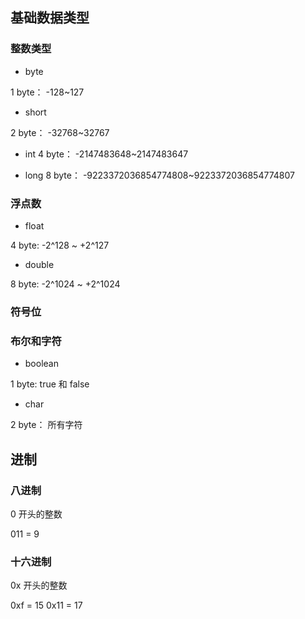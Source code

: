 ## 基础数据类型

### 整数类型

- byte

1 byte： -128~127

- short

2 byte： -32768~32767

- int
  4 byte： -2147483648~2147483647

- long
  8 byte： -9223372036854774808~9223372036854774807

### 浮点数

- float

4 byte: -2^128 ~ +2^127

- double

8 byte: -2^1024 ~ +2^1024

### 符号位

### 布尔和字符

- boolean

1 byte: true 和 false

- char

2 byte： 所有字符

## 进制

### 八进制

0 开头的整数

011 = 9

### 十六进制

0x 开头的整数

0xf = 15
0x11 = 17
